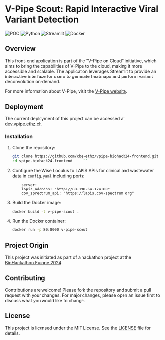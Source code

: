 # V-Pipe Scout: Rapid Interactive Viral Variant Detection 

![POC](https://img.shields.io/badge/status-POC-yellow)
![Python](https://img.shields.io/badge/python-3.8%2B-blue)
![Streamlit](https://img.shields.io/badge/streamlit-0.84.0-brightgreen)
![Docker](https://img.shields.io/badge/docker-19.03.12-blue)

## Overview

This front-end application is part of the "V-Pipe on Cloud" initiative, which aims to bring the capabilities of V-Pipe to the cloud, making it more accessible and scalable. The application leverages Streamlit to provide an interactive interface for users to generate heatmaps and perform variant deconvolution on-demand.

For more information about V-Pipe, visit the [V-Pipe website](https://cbg-ethz.github.io/V-pipe/).

## Deployment

The current deployment of this project can be accessed at [dev.vpipe.ethz.ch](dev.vpipe.ethz.ch).


### Installation

1. Clone the repository:
    ```sh
    git clone https://github.com/cbg-ethz/vpipe-biohack24-frontend.git
    cd vpipe-biohack24-frontend    ```


2. Configure the Wise Loculus to LAPIS APIs for clinical and wastewater data in `config.yaml` including ports:
    ```env
        server:
        lapis_address: "http://88.198.54.174:80"
        cov_sprectrum_api: "https://lapis.cov-spectrum.org"
    ```

4. Build the Docker image:
    ```sh
    docker build -t v-pipe-scout .
    ```

5. Run the Docker container:
    ```sh
    docker run -p 80:8000 v-pipe-scout
    ```


## Project Origin

This project was initiated as part of a hackathon project at the [BioHackathon Europe 2024](https://biohackathon-europe.org/).


## Contributing

Contributions are welcome! Please fork the repository and submit a pull request with your changes. For major changes, please open an issue first to discuss what you would like to change.

## License

This project is licensed under the MIT License. See the [LICENSE](LICENSE) file for details.
